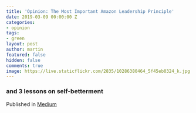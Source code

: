 ```yaml
---
title: 'Opinion: The Most Important Amazon Leadership Principle'
date: 2019-03-09 00:00:00 Z
categories:
- opinion
tags:
- green
layout: post
author: martin
featured: false
hidden: false
comments: true
image: https://live.staticflickr.com/2835/10286380464_5f45eb0324_k.jpg
---
```


### and 3 lessons on self-betterment

Published in [Medium](https://medium.com/@mackuntu/opinion-the-most-important-amazon-leadership-principle-ddb3b7ac89f5)
